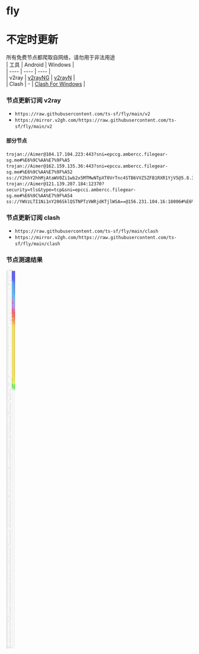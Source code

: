 # fly
# 不定时更新
所有免费节点都爬取自网络，请勿用于非法用途  
|  工具  | Android  | Windows  |  
|  ----  | ----   | ----  |  
| v2ray  | [v2rayNG](https://github.com/2dust/v2rayNG/releases) | [v2rayN](https://github.com/2dust/v2rayN/releases) |  
| Clash  | - | [Clash For Windows](https://github.com/2dust/clashN/releases) | 
  
### 节点更新订阅  v2ray
- `https://raw.githubusercontent.com/ts-sf/fly/main/v2`  
- `https://mirror.v2gh.com/https://raw.githubusercontent.com/ts-sf/fly/main/v2`  

#### 部分节点  
``` 
trojan://Aimer@104.17.104.223:443?sni=epccg.ambercc.filegear-sg.me#%E6%9C%AA%E7%9F%A5
trojan://Aimer@162.159.135.36:443?sni=epccu.ambercc.filegear-sg.me#%E6%9C%AA%E7%9F%A52
ss://Y2hhY2hhMjAtaWV0Zi1wb2x5MTMwNTpXT0VrTnc4STB6VVZ5ZFB1RXR1YjV5@5.8.35.216:60119#%E6%9C%AA%E7%9F%A53
trojan://Aimer@121.139.207.184:12370?security=tls&type=tcp&sni=epcci.ambercc.filegear-sg.me#%E6%9C%AA%E7%9F%A54
ss://YWVzLTI1Ni1nY206SklQSTNPTzVWRjdKTjlWSA==@156.231.104.16:18006#%E6%9C%AA%E7%9F%A55
```
### 节点更新订阅  clash
- `https://raw.githubusercontent.com/ts-sf/fly/main/clash`  
- `https://mirror.v2gh.com/https://raw.githubusercontent.com/ts-sf/fly/main/clash`  

### 节点测速结果
![image](traffic.png)
